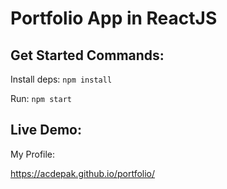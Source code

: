 # Portfolio App in ReactJS

## Get Started Commands:

Install deps: `npm install`

Run: `npm start`

## Live Demo:

My Profile:

https://acdepak.github.io/portfolio/
